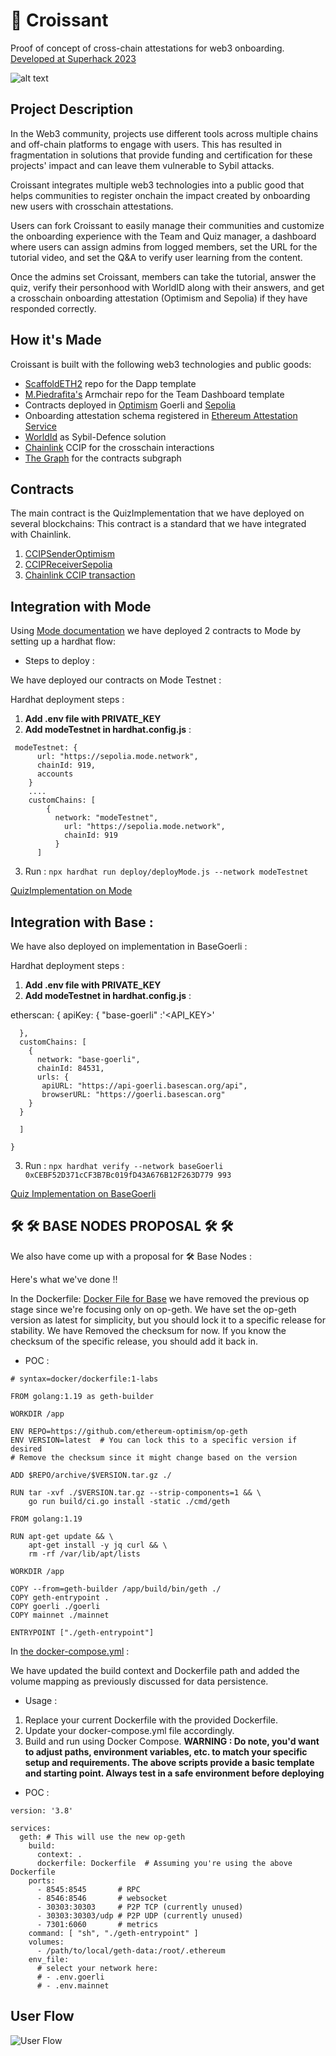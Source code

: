 # 🥐 Croissant
Proof of concept of cross-chain attestations for web3 onboarding. [Developed at Superhack 2023](https://ethglobal.com/showcase/croissant-870b0)  

![alt text](https://storage.googleapis.com/ethglobal-api-production/projects%2F870b0%2Fimages%2F4.png)

## Project Description

In the Web3 community, projects use different tools across multiple chains and off-chain platforms to engage with users. This has resulted in fragmentation in solutions that provide funding and certification for these projects' impact and can leave them vulnerable to Sybil attacks.

Croissant integrates multiple web3 technologies into a public good that helps communities to register onchain the impact created by onboarding new users with crosschain attestations.

Users can fork Croissant to easily manage their communities and customize the onboarding experience with the Team and Quiz manager, a dashboard where users can assign admins from logged members, set the URL for the tutorial video, and set the Q&A to verify user learning from the content.

Once the admins set Croissant, members can take the tutorial, answer the quiz, verify their personhood with WorldID along with their answers, and get a crosschain onboarding attestation (Optimism and Sepolia) if they have responded correctly.

## How it's Made

Croissant is built with the following web3 technologies and public goods:

- [ScaffoldETH2](https://github.com/scaffold-eth/scaffold-eth-2) repo for the Dapp template
- [M.Piedrafita's](https://github.com/m1guelpf/armchair) Armchair repo for the Team Dashboard template
- Contracts deployed in [Optimism](https://www.optimism.io/) Goerli and [Sepolia](https://sepolia.dev/)
- Onboarding attestation schema registered in [Ethereum Attestation Service](https://attest.sh/)
- [WorldId](https://worldcoin.org/world-id) as Sybil-Defence solution
- [Chainlink](https://chain.link/cross-chain) CCIP for the crosschain interactions
- [The Graph](https://thegraph.com/es/) for the contracts subgraph

## Contracts

The main contract is the QuizImplementation that we have deployed on several blockchains: 
This contract is a standard that we have integrated with Chainlink. 

1. [CCIPSenderOptimism](https://goerli-optimism.etherscan.io/address/0xd2D9De2c40D1A49f7247165284cea27a1BEAa272)
2. [CCIPReceiverSepolia](https://sepolia.etherscan.io/address/0x8a60871E8E822BA8f66899Fb079990293e9C0CB5#code)
3. [Chainlink CCIP transaction](https://ccip.chain.link/msg/0x9be2f2e094403fa1527e72cfaf651a1b3757890fb0bd0bdea3258ef7d7452ff3)

## Integration with Mode 

Using [Mode documentation](https://docs.mode.network/get-started/bridging-to-mode-testnet) we have deployed 2 contracts to Mode by setting up a hardhat flow: 

- Steps to deploy :

We have deployed our contracts on Mode Testnet : 

Hardhat deployment steps : 

1. **Add .env file with PRIVATE_KEY**
2. **Add modeTestnet in hardhat.config.js** :

```
 modeTestnet: {
      url: "https://sepolia.mode.network",
      chainId: 919,
      accounts
    }
    .... 
    customChains: [
        {
          network: "modeTestnet",
            url: "https://sepolia.mode.network",
            chainId: 919
          }
      ]

``` 
3. Run : ```npx hardhat run deploy/deployMode.js --network modeTestnet``` 

[QuizImplementation on Mode](https://sepolia.explorer.mode.network/address/0xC075bf3F3ca75A2a655186a617B29532167f8ba0) 

## Integration with Base : 

We have also deployed on implementation in BaseGoerli : 

Hardhat deployment steps : 

1. **Add .env file with PRIVATE_KEY**
2. **Add modeTestnet in hardhat.config.js** :

  etherscan: {
      apiKey: {
        "base-goerli" :'<API_KEY>'

      },
      customChains: [
        {
          network: "base-goerli",
          chainId: 84531,
          urls: {
           apiURL: "https://api-goerli.basescan.org/api",
           browserURL: "https://goerli.basescan.org"
        }
      }
  
      ]
    
    }

3. Run : ```npx hardhat verify --network baseGoerli 0xCEBF52D371cCF3B7Bc019fD43A676B12F263D779 993``` 

[Quiz Implementation on BaseGoerli](https://goerli.basescan.org/address/0xCEBF52D371cCF3B7Bc019fD43A676B12F263D779#code)


## 🛠️ 🛠️ BASE NODES PROPOSAL 🛠️ 🛠️ 

We also have come up with a proposal for 🛠️ Base Nodes : 


Here's what we've done !! 

In the Dockerfile: [Docker File for Base](https://github.com/base-org/node/blob/main/Dockerfile) we have removed the previous op stage since we're focusing only on op-geth.
We have set the op-geth version as latest for simplicity, but you should lock it to a specific release for stability.
We have Removed the checksum for now. If you know the checksum of the specific release, you should add it back in.

- POC :

``` 
# syntax=docker/dockerfile:1-labs

FROM golang:1.19 as geth-builder

WORKDIR /app

ENV REPO=https://github.com/ethereum-optimism/op-geth
ENV VERSION=latest  # You can lock this to a specific version if desired
# Remove the checksum since it might change based on the version

ADD $REPO/archive/$VERSION.tar.gz ./

RUN tar -xvf ./$VERSION.tar.gz --strip-components=1 && \
    go run build/ci.go install -static ./cmd/geth

FROM golang:1.19

RUN apt-get update && \
    apt-get install -y jq curl && \
    rm -rf /var/lib/apt/lists

WORKDIR /app

COPY --from=geth-builder /app/build/bin/geth ./
COPY geth-entrypoint .
COPY goerli ./goerli
COPY mainnet ./mainnet

ENTRYPOINT ["./geth-entrypoint"]

``` 


In [the docker-compose.yml](https://github.com/base-org/node/blob/main/docker-compose.yml) : 

We have updated the build context and Dockerfile path and added the volume mapping as previously discussed for data persistence.


- Usage : 

1. Replace your current Dockerfile with the provided Dockerfile.
2. Update your docker-compose.yml file accordingly.
3. Build and run using Docker Compose.
**WARNING : Do note, you'd want to adjust paths, environment variables, etc. to match your specific setup and requirements. The above scripts provide a basic template and starting point. Always test in a safe environment before deploying**

- POC :

```
version: '3.8'

services:
  geth: # This will use the new op-geth
    build:
      context: .
      dockerfile: Dockerfile  # Assuming you're using the above Dockerfile
    ports:
      - 8545:8545       # RPC
      - 8546:8546       # websocket
      - 30303:30303     # P2P TCP (currently unused)
      - 30303:30303/udp # P2P UDP (currently unused)
      - 7301:6060       # metrics
    command: [ "sh", "./geth-entrypoint" ]
    volumes:
      - /path/to/local/geth-data:/root/.ethereum
    env_file:
      # select your network here:
      # - .env.goerli
      # - .env.mainnet

```

## User Flow
![User Flow](https://media.discordapp.net/attachments/1138818797395001417/1140153879686815794/Screenshot_2023-08-12_at_23.23.35.png?width=1440&height=767)
